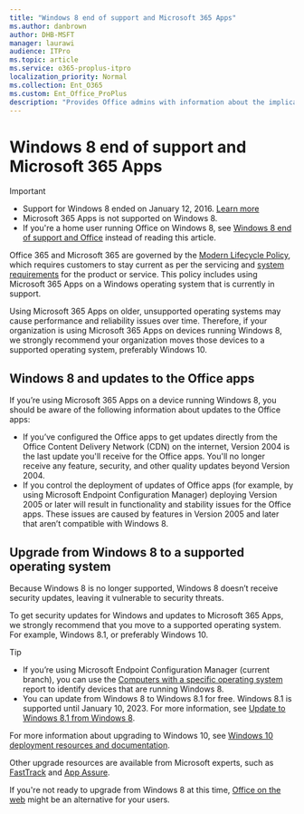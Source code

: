 ```yaml
---
title: "Windows 8 end of support and Microsoft 365 Apps"
ms.author: danbrown
author: DHB-MSFT
manager: laurawi
audience: ITPro
ms.topic: article
ms.service: o365-proplus-itpro
localization_priority: Normal
ms.collection: Ent_O365
ms.custom: Ent_Office_ProPlus
description: "Provides Office admins with information about the implications of Windows 8 end of support on Microsoft 365 Apps."
---
```


# Windows 8 end of support and Microsoft 365 Apps

> [!IMPORTANT]
> - Support for Windows 8 ended on January 12, 2016. [Learn more](https://docs.microsoft.com/lifecycle/faq/windows#windows-81)
> - Microsoft 365 Apps is not supported on Windows 8.
> - If you're a home user running Office on Windows 8, see [Windows 8 end of support and Office](https://support.microsoft.com/office/34e28be4-1e4f-4928-b210-3f45d8215595) instead of reading this article.

Office 365 and Microsoft 365 are governed by the [Modern Lifecycle Policy](https://docs.microsoft.com/lifecycle/policies/modern), which requires customers to stay current as per the servicing and [system requirements](https://products.office.com/office-resources) for the product or service. This policy includes using Microsoft 365 Apps on a Windows operating system that is currently in support.

Using Microsoft 365 Apps on older, unsupported operating systems may cause performance and reliability issues over time. Therefore, if your organization is using Microsoft 365 Apps on devices running Windows 8, we strongly recommend your organization moves those devices to a supported operating system, preferably Windows 10.

## Windows 8 and updates to the Office apps

If you’re using Microsoft 365 Apps on a device running Windows 8, you should be aware of the following information about updates to the Office apps:

- If you’ve configured the Office apps to get updates directly from the Office Content Delivery Network (CDN) on the internet, Version 2004 is the last update you'll receive for the Office apps. You'll no longer receive any feature, security, and other quality updates beyond Version 2004.
- If you control the deployment of updates of Office apps (for example, by using Microsoft Endpoint Configuration Manager) deploying Version 2005 or later will result in functionality and stability issues for the Office apps. These issues are caused by features in Version 2005 and later that aren’t compatible with Windows 8.

## Upgrade from Windows 8 to a supported operating system

Because Windows 8 is no longer supported, Windows 8 doesn’t receive security updates, leaving it vulnerable to security threats.

To get security updates for Windows and updates to Microsoft 365 Apps, we strongly recommend that you move to a supported operating system. For example, Windows 8.1, or preferably Windows 10.

> [!TIP]
> - If you’re using Microsoft Endpoint Configuration Manager (current branch), you can use the [Computers with a specific operating system](https://docs.microsoft.com/mem/configmgr/core/servers/manage/list-of-reports#operating-system) report to identify devices that are running Windows 8.
> - You can update from Windows 8 to Windows 8.1 for free. Windows 8.1 is supported until January 10, 2023. For more information, see [Update to Windows 8.1 from Windows 8](https://support.microsoft.com/help/15288/windows-8-update-to-windows-8-1).

For more information about upgrading to Windows 10, see [Windows 10 deployment resources and documentation](https://docs.microsoft.com/windows/deployment/).

Other upgrade resources are available from Microsoft experts, such as [FastTrack](https://www.microsoft.com/fasttrack/microsoft-365/windows-10) and [App Assure](https://www.microsoft.com/fasttrack/microsoft-365/app-assure?rtc=1).

If you're not ready to upgrade from Windows 8 at this time, [Office on the web](https://www.office.com/) might be an alternative for your users.
